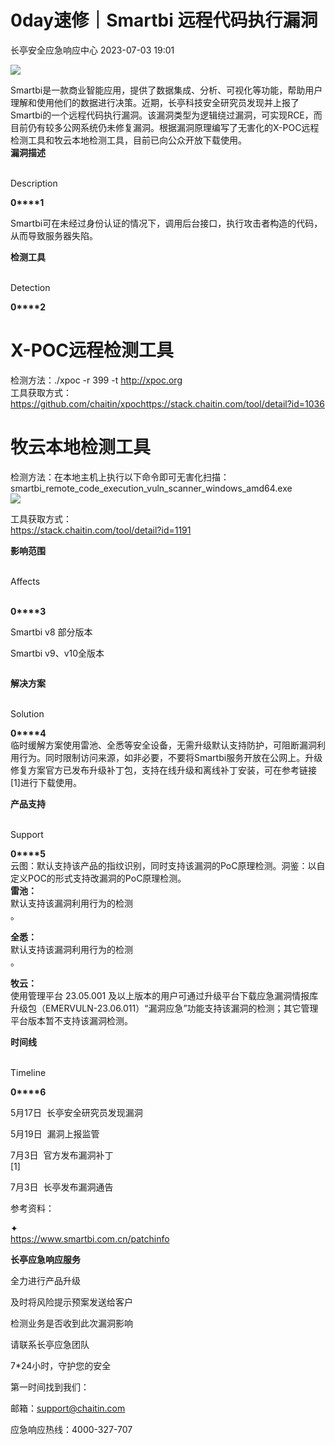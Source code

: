 #  0day速修｜Smartbi 远程代码执行漏洞   
 长亭安全应急响应中心   2023-07-03 19:01  
  
![](https://mmbiz.qpic.cn/sz_mmbiz_png/FOh11C4BDicRn5PkUcDrvibgpIUsHnyyasJFs9SYhtyQ5tvM90VEeAB9T6ByqYtFnDWLia5klIXowwMCIjuGDtGbQ/640?wx_fmt=png "")  
  
Smartbi是一款商业智能应用，提供了数据集成、分析、可视化等功能，帮助用户理解和使用他们的数据进行决策。近期，长亭科技安全研究员发现并上报了Smartbi的一个远程代码执行漏洞。该漏洞类型为逻辑绕过漏洞，可实现RCE，而目前仍有较多公网系统仍未修复漏洞。根据漏洞原理编写了无害化的X-POC远程检测工具和牧云本地检测工具，目前已向公众开放下载使用。  
**漏洞描述**  
  
   
Description   
  
  
  
**0****1**  
  
Smartbi可在未经过身份认证的情况下，调用后台接口，执行攻击者构造的代码，从而导致服务器失陷。  
  
**检测工具**  
  
   
Detection   
  
  
  
**0****2**  
#   
#   
# X-POC远程检测工具  
检测方法：./xpoc -r 399 -t http://xpoc.org  
工具获取方式：  
https://github.com/chaitin/xpochttps://stack.chaitin.com/tool/detail?id=1036  
#   
# 牧云本地检测工具  
检测方法：在本地主机上执行以下命令即可无害化扫描：smartbi_remote_code_execution_vuln_scanner_windows_amd64.exe  
![](https://mmbiz.qpic.cn/sz_mmbiz_png/FOh11C4BDicRn5PkUcDrvibgpIUsHnyyasIlx3qnuD0fiaulRURnmWHk1J7C7YWu0DUbgjvK5n0RmIGWRjLcVVpyQ/640?wx_fmt=png "")  
  
工具获取方式：  
https://stack.chaitin.com/tool/detail?id=1191  
  
**影响范围**  
  
   
Affects  
   
  
  
  
**0****3**  
  
Smartbi v8 部分版本  
  
Smartbi v9、v10全版本  
```
```  
  
**解决方案**  
  
   
Solution   
  
  
  
**0****4**  
临时缓解方案使用雷池、全悉等安全设备，无需升级默认支持防护，可阻断漏洞利用行为。同时限制访问来源，如非必要，不要将Smartbi服务开放在公网上。升级修复方案官方已发布升级补丁包，支持在线升级和离线补丁安装，可在参考链接[1]进行下载使用。  
  
**产品支持**  
  
   
Support   
  
  
  
**0****5**  
云图：默认支持该产品的指纹识别，同时支持该漏洞的PoC原理检测。洞鉴：以自定义POC的形式支持改漏洞的PoC原理检测。  
**雷池：**  
默认支持该漏洞利用行为的检测  
。  
  
**全悉：**  
默认支持该漏洞利用行为的检测  
。  
  
**牧云：**  
使用管理平台 23.05.001 及以上版本的用户可通过升级平台下载应急漏洞情报库升级包（EMERVULN-23.06.011）“漏洞应急”功能支持该漏洞的检测；其它管理平台版本暂不支持该漏洞检测。  
  
  
**时间线**  
  
   
Timeline   
  
  
  
**0****6**  
  
5月17日  长亭安全研究员发现漏洞  
  
5月19日  漏洞上报监管  
  
7月3日  官方发布漏洞补丁  
[1]  
  
7月3日  长亭发布漏洞通告  
  
  
参考资料：  
  
✦   
https://www.smartbi.com.cn/patchinfo  
  
  
  
  
**长亭应急响应服务**  
  
  
  
  
全力进行产品升级  
  
及时将风险提示预案发送给客户  
  
检测业务是否收到此次漏洞影响  
  
请联系长亭应急团队  
  
7*24小时，守护您的安全  
  
  
第一时间找到我们：  
  
邮箱：support@chaitin.com  
  
应急响应热线：4000-327-707  
  
  
